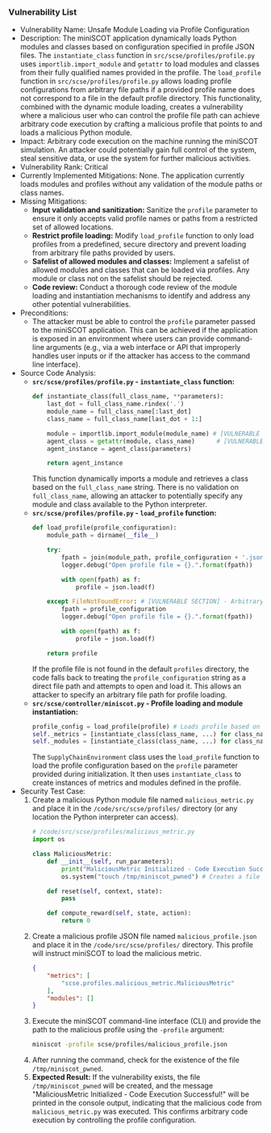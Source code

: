 ### Vulnerability List

- Vulnerability Name: Unsafe Module Loading via Profile Configuration
- Description: The miniSCOT application dynamically loads Python modules and classes based on configuration specified in profile JSON files. The `instantiate_class` function in `src/scse/profiles/profile.py` uses `importlib.import_module` and `getattr` to load modules and classes from their fully qualified names provided in the profile. The `load_profile` function in `src/scse/profiles/profile.py` allows loading profile configurations from arbitrary file paths if a provided profile name does not correspond to a file in the default profile directory. This functionality, combined with the dynamic module loading, creates a vulnerability where a malicious user who can control the profile file path can achieve arbitrary code execution by crafting a malicious profile that points to and loads a malicious Python module.
- Impact: Arbitrary code execution on the machine running the miniSCOT simulation. An attacker could potentially gain full control of the system, steal sensitive data, or use the system for further malicious activities.
- Vulnerability Rank: Critical
- Currently Implemented Mitigations: None. The application currently loads modules and profiles without any validation of the module paths or class names.
- Missing Mitigations:
    - **Input validation and sanitization:** Sanitize the `profile` parameter to ensure it only accepts valid profile names or paths from a restricted set of allowed locations.
    - **Restrict profile loading:** Modify `load_profile` function to only load profiles from a predefined, secure directory and prevent loading from arbitrary file paths provided by users.
    - **Safelist of allowed modules and classes:** Implement a safelist of allowed modules and classes that can be loaded via profiles. Any module or class not on the safelist should be rejected.
    - **Code review:** Conduct a thorough code review of the module loading and instantiation mechanisms to identify and address any other potential vulnerabilities.
- Preconditions:
    - The attacker must be able to control the `profile` parameter passed to the miniSCOT application. This can be achieved if the application is exposed in an environment where users can provide command-line arguments (e.g., via a web interface or API that improperly handles user inputs or if the attacker has access to the command line interface).
- Source Code Analysis:
    - **`src/scse/profiles/profile.py` - `instantiate_class` function:**
      ```python
      def instantiate_class(full_class_name, **parameters):
          last_dot = full_class_name.rindex('.')
          module_name = full_class_name[:last_dot]
          class_name = full_class_name[last_dot + 1:]

          module = importlib.import_module(module_name) # [VULNERABLE LINE] - Dynamic module import
          agent_class = getattr(module, class_name)      # [VULNERABLE LINE] - Dynamic class attribute access
          agent_instance = agent_class(parameters)

          return agent_instance
      ```
      This function dynamically imports a module and retrieves a class based on the `full_class_name` string. There is no validation on `full_class_name`, allowing an attacker to potentially specify any module and class available to the Python interpreter.
    - **`src/scse/profiles/profile.py` - `load_profile` function:**
      ```python
      def load_profile(profile_configuration):
          module_path = dirname(__file__)

          try:
              fpath = join(module_path, profile_configuration + '.json')
              logger.debug("Open profile file = {}.".format(fpath))

              with open(fpath) as f:
                  profile = json.load(f)

          except FileNotFoundError: # [VULNERABLE SECTION] - Arbitrary file path loading
              fpath = profile_configuration
              logger.debug("Open profile file = {}.".format(fpath))

              with open(fpath) as f:
                  profile = json.load(f)

          return profile
      ```
      If the profile file is not found in the default `profiles` directory, the code falls back to treating the `profile_configuration` string as a direct file path and attempts to open and load it. This allows an attacker to specify an arbitrary file path for profile loading.
    - **`src/scse/controller/miniscot.py` - Profile loading and module instantiation:**
      ```python
      profile_config = load_profile(profile) # Loads profile based on user input 'profile'
      self._metrics = [instantiate_class(class_name, ...) for class_name in profile_config['metrics']] # Instantiates metrics from profile
      self._modules = [instantiate_class(class_name, ...) for class_name in profile_config['modules']] # Instantiates modules from profile
      ```
      The `SupplyChainEnvironment` class uses the `load_profile` function to load the profile configuration based on the `profile` parameter provided during initialization. It then uses `instantiate_class` to create instances of metrics and modules defined in the profile.
- Security Test Case:
    1. Create a malicious Python module file named `malicious_metric.py` and place it in the `/code/src/scse/profiles/` directory (or any location the Python interpreter can access).
       ```python
       # /code/src/scse/profiles/malicious_metric.py
       import os

       class MaliciousMetric:
           def __init__(self, run_parameters):
               print("MaliciousMetric Initialized - Code Execution Successful!")
               os.system("touch /tmp/miniscot_pwned") # Creates a file as a proof of concept

           def reset(self, context, state):
               pass

           def compute_reward(self, state, action):
               return 0
       ```
    2. Create a malicious profile JSON file named `malicious_profile.json` and place it in the `/code/src/scse/profiles/` directory. This profile will instruct miniSCOT to load the malicious metric.
       ```json
       {
           "metrics": [
               "scse.profiles.malicious_metric.MaliciousMetric"
           ],
           "modules": []
       }
       ```
    3. Execute the miniSCOT command-line interface (CLI) and provide the path to the malicious profile using the `-profile` argument:
       ```bash
       miniscot -profile scse/profiles/malicious_profile.json
       ```
    4. After running the command, check for the existence of the file `/tmp/miniscot_pwned`.
    5. **Expected Result:** If the vulnerability exists, the file `/tmp/miniscot_pwned` will be created, and the message "MaliciousMetric Initialized - Code Execution Successful!" will be printed in the console output, indicating that the malicious code from `malicious_metric.py` was executed. This confirms arbitrary code execution by controlling the profile configuration.